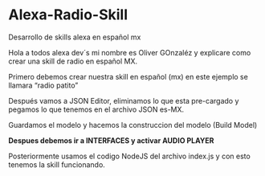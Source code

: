 # Alexa-Radio-Skill
Desarrollo de skills alexa en español mx

Hola a todos alexa dev´s mi nombre es Oliver GOnzaléz y explicare como crear una skill de radio en español MX.

Primero debemos crear nuestra skill en español (mx) en este ejemplo se llamara “radio patito”

Después vamos a JSON Editor, eliminamos lo que esta pre-cargado y pegamos lo que tenemos en el archivo JSON es-MX.

 Guardamos el modelo y hacemos la construccion del modelo (Build Model)
 
 **Despues debemos ir a INTERFACES y activar AUDIO PLAYER**
 
 Posteriormente usamos el codigo NodeJS del archivo index.js y con esto tenemos la skill funcionando.
